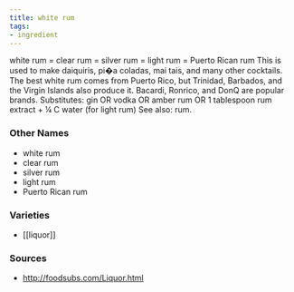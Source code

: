 ```yaml
---
title: white rum
tags:
- ingredient
---
```

white rum = clear rum = silver rum = light rum = Puerto Rican rum This is used to make daiquiris, pi�a coladas, mai tais, and many other cocktails. The best white rum comes from Puerto Rico, but Trinidad, Barbados, and the Virgin Islands also produce it. Bacardi, Ronrico, and DonQ are popular brands. Substitutes: gin OR vodka OR amber rum OR 1 tablespoon rum extract + ¼ C water (for light rum) See also: rum.

### Other Names

* white rum
* clear rum
* silver rum
* light rum
* Puerto Rican rum

### Varieties

* [[liquor]]

### Sources
* http://foodsubs.com/Liquor.html

